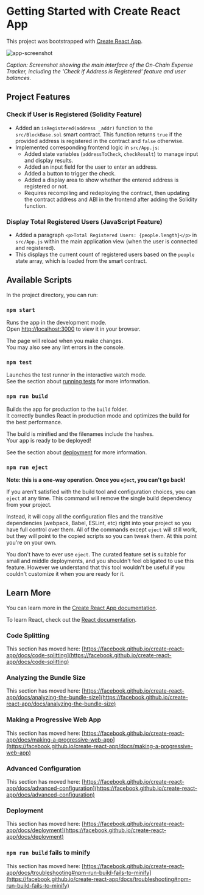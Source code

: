 # Getting Started with Create React App

This project was bootstrapped with [Create React App](https://github.com/facebook/create-react-app).

![app-screenshot](https://github.com/user-attachments/assets/036fc61e-2b8f-4bac-881a-b188e4204f9a)

*Caption: Screenshot showing the main interface of the On-Chain Expense Tracker, including the 'Check if Address is Registered' feature and user balances.*

## Project Features

### Check if User is Registered (Solidity Feature)
*   Added an `isRegistered(address _addr)` function to the `src/BlockBase.sol` smart contract. This function returns `true` if the provided address is registered in the contract and `false` otherwise.
*   Implemented corresponding frontend logic in `src/App.js`:
    *   Added state variables (`addressToCheck`, `checkResult`) to manage input and display results.
    *   Added an input field for the user to enter an address.
    *   Added a button to trigger the check.
    *   Added a display area to show whether the entered address is registered or not.
    *   Requires recompiling and redeploying the contract, then updating the contract address and ABI in the frontend after adding the Solidity function.

### Display Total Registered Users (JavaScript Feature)
*   Added a paragraph `<p>Total Registered Users: {people.length}</p>` in `src/App.js` within the main application view (when the user is connected and registered).
*   This displays the current count of registered users based on the `people` state array, which is loaded from the smart contract.

## Available Scripts

In the project directory, you can run:

### `npm start`

Runs the app in the development mode.\
Open [http://localhost:3000](http://localhost:3000) to view it in your browser.

The page will reload when you make changes.\
You may also see any lint errors in the console.

### `npm test`

Launches the test runner in the interactive watch mode.\
See the section about [running tests](https://facebook.github.io/create-react-app/docs/running-tests) for more information.

### `npm run build`

Builds the app for production to the `build` folder.\
It correctly bundles React in production mode and optimizes the build for the best performance.

The build is minified and the filenames include the hashes.\
Your app is ready to be deployed!

See the section about [deployment](https://facebook.github.io/create-react-app/docs/deployment) for more information.

### `npm run eject`

**Note: this is a one-way operation. Once you `eject`, you can't go back!**

If you aren't satisfied with the build tool and configuration choices, you can `eject` at any time. This command will remove the single build dependency from your project.

Instead, it will copy all the configuration files and the transitive dependencies (webpack, Babel, ESLint, etc) right into your project so you have full control over them. All of the commands except `eject` will still work, but they will point to the copied scripts so you can tweak them. At this point you're on your own.

You don't have to ever use `eject`. The curated feature set is suitable for small and middle deployments, and you shouldn't feel obligated to use this feature. However we understand that this tool wouldn't be useful if you couldn't customize it when you are ready for it.

## Learn More

You can learn more in the [Create React App documentation](https://facebook.github.io/create-react-app/docs/getting-started).

To learn React, check out the [React documentation](https://reactjs.org/).

### Code Splitting

This section has moved here: [https://facebook.github.io/create-react-app/docs/code-splitting](https://facebook.github.io/create-react-app/docs/code-splitting)

### Analyzing the Bundle Size

This section has moved here: [https://facebook.github.io/create-react-app/docs/analyzing-the-bundle-size](https://facebook.github.io/create-react-app/docs/analyzing-the-bundle-size)

### Making a Progressive Web App

This section has moved here: [https://facebook.github.io/create-react-app/docs/making-a-progressive-web-app](https://facebook.github.io/create-react-app/docs/making-a-progressive-web-app)

### Advanced Configuration

This section has moved here: [https://facebook.github.io/create-react-app/docs/advanced-configuration](https://facebook.github.io/create-react-app/docs/advanced-configuration)

### Deployment

This section has moved here: [https://facebook.github.io/create-react-app/docs/deployment](https://facebook.github.io/create-react-app/docs/deployment)

### `npm run build` fails to minify

This section has moved here: [https://facebook.github.io/create-react-app/docs/troubleshooting#npm-run-build-fails-to-minify](https://facebook.github.io/create-react-app/docs/troubleshooting#npm-run-build-fails-to-minify)
